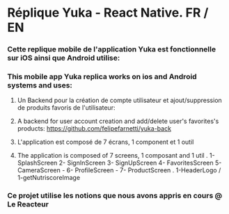 # Réplique Yuka - React Native. FR / EN

### Cette replique mobile de l'application Yuka est fonctionnelle sur iOS ainsi que Android utilise:
### This mobile app Yuka replica works on ios and Android systems and uses:

1. Un Backend pour la création de compte utilisateur et ajout/suppression de produits favoris de l'utilisateur: 
1. A backend for user account creation and add/delete user's favorites's products:
https://github.com/felipefarnetti/yuka-back

2. L'application est composé de 7 écrans, 1 component et 1 outil
2. The application is composed of 7 screens, 1 composant and 1 util
  . 1- SplashScreen 2- SignInScreen 3- SignUpScreen 4- FavoritesScreen 5- CameraScreen - 6- ProfileScreen - 7- ProductScreen
  . 1-HeaderLogo / 1-getNutriscoreImage

















### Ce projet utilise les notions que nous avons appris en cours @ Le Reacteur
